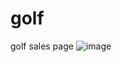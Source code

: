 # golf
golf sales page
![image](https://github.com/goeringkenneth/golf/assets/71526592/e795f61d-12eb-4362-9090-30d4ad05ba31)

